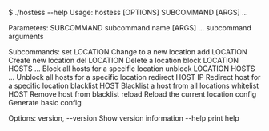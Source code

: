 
$ ./hostess --help
Usage:
    hostess [OPTIONS] SUBCOMMAND [ARGS] ...

Parameters:
    SUBCOMMAND                    subcommand name
    [ARGS] ...                    subcommand arguments

Subcommands:
    set                           LOCATION    Change to a new location
    add                           LOCATION    Create new location
    del                           LOCATION    Delete a location
    block                         LOCATION HOSTS ...  Block all hosts for a specific location
    unblock                       LOCATION HOSTS ...  Unblock all hosts for a specific location
    redirect                      HOST IP   Redirect host for a specific location
    blacklist                     HOST      Blacklist a host from all locations
    whitelist                     HOST      Remove host from blacklist
    reload                              Reload the current location
    config                              Generate basic config

Options:
    version, --version            Show version information
    --help                        print help

